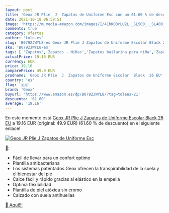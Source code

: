 ```yaml
---
layout: post
title: 'Geox JR Plie  J  Zapatos de Uniforme Esc con un 61.60 % de descuento'
date: 2021-10-18 06:59:51
image: 'https://m.media-amazon.com/images/I/41bKD3rLU2L._SL500_._SL400_.jpg'
comments: true
category: ofertas
author: 'tole.es'
slug: 'B0792JWYL8-es Geox JR Plie J Zapatos de Uniforme Escolar Black 26 EU'
sku: 'B0792JWYL8-es'
tags: [ 'Zapatos','Zapatos - Niñas','Zapatos bailarina para niña','Zapatos y complementos','geox','zapatos', ]
actualPrice: 19.16 EUR
currency: EUR
price: 19.16
comparePrice: 49.9 EUR
prodname: 'Geox JR Plie  J  Zapatos de Uniforme Escolar  Black  26 EU'
country: 'es'
flag: '🇪🇸'
brand: 'Geox'
buyurl: 'https://www.amazon.es/dp/B0792JWYL8/?tag=tolees-21'
descuento: '61.60'
average: '19.16'
---
```


En este momento está [Geox JR Plie  J  Zapatos de Uniforme Escolar  Black  26 EU](https://www.amazon.es/dp/B0792JWYL8/?tag=tolees-21) a 19.16 EUR (original: 49.9 EUR) (61.60 %  de descuento) en el siguiente enlace!

[![Geox JR Plie  J  Zapatos de Uniforme Esc](https://m.media-amazon.com/images/I/41bKD3rLU2L._SL500_._SL400_.jpg)](https://www.amazon.es/dp/B0792JWYL8/?tag=tolees-21)

🔎:

- Fácil de llevar para un confort optimo
- Plantilla antibacteriana
- Los sistemas patentados Geox ofrecen la transpirabilidad de la suela y el bienestar del pie
- Calce fácil y rápido gracias al elástico en la empella
- Optima flexibilidad
- Plantilla de piel atóxica sin cromo
- Calzado con suela antihuellas

[🛒 Aquí!!!](https://www.amazon.es/dp/B0792JWYL8/?tag=tolees-21)
